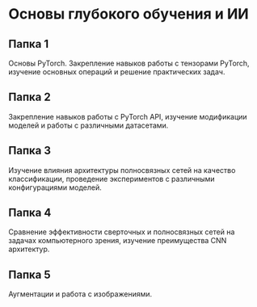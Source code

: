 # Основы глубокого обучения и ИИ

## Папка 1

Основы PyTorch. Закрепление навыков работы с тензорами PyTorch, изучение основных операций и решение практических задач.

## Папка 2

Закрепление навыков работы с PyTorch API, изучение модификации моделей и работы с различными датасетами.

## Папка 3

Изучение влияния архитектуры полносвязных сетей на качество классификации, проведение экспериментов с различными конфигурациями моделей.

## Папка 4

Сравнение эффективности сверточных и полносвязных сетей на задачах компьютерного зрения, изучение преимущества CNN архитектур.


## Папка 5 

Аугментации и работа с изображениями.